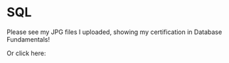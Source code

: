 # SQL
Please see my JPG files I uploaded, showing my certification in Database Fundamentals!

Or click here: <a href= "https://github.com/jordan-hearty/SQL/blob/master/MTA_certificate.JPG" target="here">
